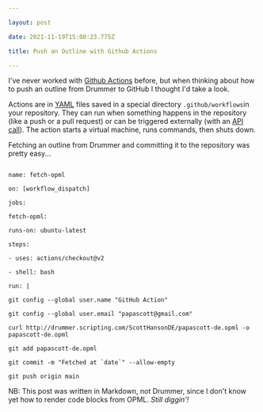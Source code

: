 ```yaml
---

layout: post

date: 2021-11-19T15:00:23.775Z

title: Push an Outline with Github Actions

---
```




I've never worked with <a href="https://github.com/features/actions">Github Actions</a> before, but when thinking about how to push an outline from Drummer to GitHub I thought I'd take a look.

Actions are in <a href="https://yaml.org/">YAML</a> files saved in a special directory `.github/workflows`in your repository. They can run when something happens in the repository (like a push or a pull request) or can be triggered externally (with an <a href="https://docs.github.com/en/rest/reference/actions#create-a-workflow-dispatch-event">API call</a>). The action starts a virtual machine, runs commands, then shuts down.

Fetching an outline from Drummer and committing it to the repository was pretty easy...

```

name: fetch-opml

on: [workflow_dispatch]

jobs:

fetch-opml:

runs-on: ubuntu-latest

steps:

- uses: actions/checkout@v2

- shell: bash

run: |

git config --global user.name "GitHub Action"

git config --global user.email "papascott@gmail.com"

curl http://drummer.scripting.com/ScottHansonDE/papascott-de.opml -o papascott-de.opml

git add papascott-de.opml

git commit -m "Fetched at `date`" --allow-empty

git push origin main

```

NB: This post was written in Markdown, not Drummer, since I don't know yet how to render code blocks from OPML. _Still diggin'!_

